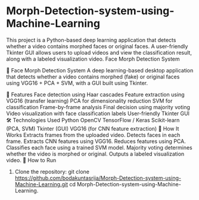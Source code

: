 # Morph-Detection-system-using-Machine-Learning
This project is a Python-based deep learning application that detects whether a video contains morphed faces or original faces. A user-friendly Tkinter GUI allows users to upload videos and view the classification result, along with a labeled visualization video.
 Face Morph Detection System

 🧠 Face Morph Detection System
A deep learning-based desktop application that detects whether a video contains morphed (fake) or original faces using VGG16 + PCA + SVM, with a GUI built using Tkinter.

📁 Features
Face detection using Haar cascades
Feature extraction using VGG16 (transfer learning)
PCA for dimensionality reduction
SVM for classification
Frame-by-frame analysis
Final decision using majority voting
Video visualization with face classification labels
User-friendly Tkinter GUI
🛠️ Technologies Used
Python
OpenCV
TensorFlow / Keras
Scikit-learn (PCA, SVM)
Tkinter (GUI)
VGG16 (for CNN feature extraction)
🧪 How It Works
Extracts frames from the uploaded video.
Detects faces in each frame.
Extracts CNN features using VGG16.
Reduces features using PCA.
Classifies each face using a trained SVM model.
Majority voting determines whether the video is morphed or original.
Outputs a labeled visualization video.
🚀 How to Run
1. Clone the repository:
git clone https://github.com/bodakuntasrija/Morph-Detection-system-using-Machine-Learning.git
cd Morph-Detection-system-using-Machine-Learning.
